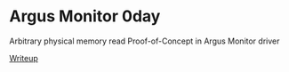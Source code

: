 # Argus Monitor 0day
Arbitrary physical memory read Proof-of-Concept in Argus Monitor driver

[Writeup](https://3a1.github.io/posts/argus-monitor-zeroday/)
